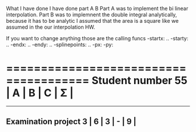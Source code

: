 What I have done
I have done part A B
Part A was to implement the bi linear interpolation.
Part B was to implemnent the double integral analytically, because it has to be analytic I assumed that the area is a square like we assumed in the our interpolation HW.

If you want to change anything those are the calling funcs
-startx: ..
-starty: ..
-endx: ..
-endy: ..
-splinepoints: ..
-px:
-py:


 ======================================
 Student number 55   | A | B | C | Σ |
 ======================================
 ---------------------------------------
  Examination project 3 | 6 | 3 | - | 9 |
 ---------------------------------------

